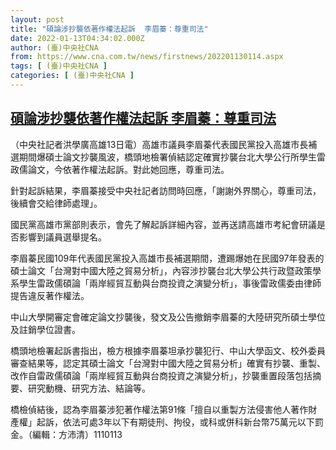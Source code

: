```yaml
---
layout: post
title: "碩論涉抄襲依著作權法起訴  李眉蓁：尊重司法"
date: 2022-01-13T04:34:02.000Z
author: (臺)中央社CNA
from: https://www.cna.com.tw/news/firstnews/202201130114.aspx
tags: [ (臺)中央社CNA ]
categories: [ (臺)中央社CNA ]
---
```

<!--1642048442000-->
[碩論涉抄襲依著作權法起訴  李眉蓁：尊重司法](https://www.cna.com.tw/news/firstnews/202201130114.aspx)
------

<div>
<div></div><div><p>（中央社記者洪學廣高雄13日電）高雄市議員李眉蓁代表國民黨投入高雄市長補選期間爆碩士論文抄襲風波，橋頭地檢署偵結認定確實抄襲台北大學公行所學生雷政儒論文，今依著作權法起訴。對此她回應，尊重司法。</p><p>針對起訴結果，李眉蓁接受中央社記者訪問時回應，「謝謝外界關心，尊重司法，後續會交給律師處理」。</p><p>國民黨高雄市黨部則表示，會先了解起訴詳細內容，並再送請高雄市考紀會研議是否影響到議員選舉提名。</p><p>李眉蓁民國109年代表國民黨投入高雄市長補選期間，遭踢爆她在民國97年發表的碩士論文「台灣對中國大陸之貿易分析」，內容涉抄襲台北大學公共行政暨政策學系學生雷政儒碩論「兩岸經貿互動與台商投資之演變分析」，事後雷政儒委由律師提告違反著作權法。</p><p>中山大學開審定會確定論文抄襲後，發文及公告撤銷李眉蓁的大陸研究所碩士學位及註銷學位證書。</p><p>橋頭地檢署起訴書指出，檢方根據李眉蓁坦承抄襲犯行、中山大學函文、校外委員審查結果等，認定其碩士論文「台灣對中國大陸之貿易分析」確實有抄襲、重製、改作自雷政儒碩論「兩岸經貿互動與台商投資之演變分析」，抄襲重置段落包括摘要、研究動機、研究方法、結論等。</p><p>橋檢偵結後，認為李眉蓁涉犯著作權法第91條「擅自以重製方法侵害他人著作財產權」起訴，依法可處3年以下有期徒刑、拘役，或科或併科新台幣75萬元以下罰金。（編輯：方沛清）1110113</p></div>
</div>
